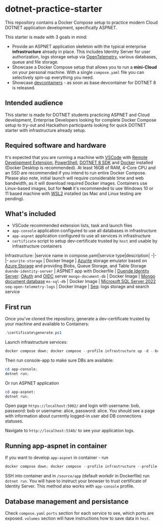 # dotnet-practice-starter

This repository contains a Docker Compose setup to practice modern Cloud DOTNET application development, specifically ASPNET.  

This starter is made with 3 goals in mind:

- Provide an ASPNET application skeleton with the typical enterprise **infrastructure**  already in place. This includes Identity Server for user authorization, logs storage setup via [OpenTelemetry](https://opentelemetry.io/), various databases, queue and file storage.
- Showcase a Docker Compose setup that allows you to run a **mini-Cloud** on your personal machine. With a single `compose.yaml` file you can selectively spin-up everything you need.
- Showcase [devcontainers](https://code.visualstudio.com/docs/devcontainers/containers) - as soon as base devcontainer for DOTNET 8 is released.

## Intended audience

This starter is made for DOTNET students practicing ASPNET and Cloud development, Enterprise Developers looking for complete Docker Compose setup to try-out and Hackathon participants looking for quick DOTNET starter with infrastructure already setup. 

## Required software and hardware

It's expected that you are running a machine with [VSCode](https://code.visualstudio.com/) with [Remote Development Extension](https://marketplace.visualstudio.com/items?itemName=ms-vscode-remote.vscode-remote-extensionpack), [PowerShell](https://learn.microsoft.com/en-us/powershell/scripting/install/installing-powershell?view=powershell-7.3), [DOTNET 8 SDK](https://dotnet.microsoft.com/en-us/download/dotnet/8.0) and [Docker](https://www.docker.com/get-started/) installed (Docker Desktop is recommended). At least 16GB of RAM, 4-Core CPU and an SSD are recommended if you intend to run entire Docker Compose. Please also note, initial launch will require considerable time and web bandwidth, as it will download required Docker images. Containers use Linux-based images, but for **host** it's recommended to use Windows 10 or 11 based machine with [WSL2](https://learn.microsoft.com/en-us/windows/wsl/install) installed (as Mac and Linux testing are pending). 

## What's included
- VSCode recommended extension lists, task and launch files
- `app-console` application configured to use all databases in infrastructure
- `app-aspnet` application configured to use all services in infrastructure
- `certificate` script to setup dev-certificate trusted by `host` and usable by infrastructure containers  

Infrastructure: 
|service name in compose.yaml|service type|description|
-|-|-
`azurite-storage` | Docker Image | [Azurite](https://learn.microsoft.com/en-us/azure/storage/common/storage-use-azurite?tabs=visual-studio) storage emulator based on [Azure Storage](https://learn.microsoft.com/en-us/azure/storage/) and providing Blobs, Queue Storage, and Table Storage
`duende-identity-server` | ASPNET app with Dockerfile | [Duende Identity Server](https://duendesoftware.com/products/identityserver): [OAuth](https://oauth.net/2/) and [OIDC](https://openid.net/) server
`mongo-document-db` | Docker Image | [Mongo document database](https://www.mongodb.com/)
`ms-sql-db` | Docker Image | [Microsoft SQL Server 2022](https://www.microsoft.com/en-us/sql-server)
`seq-open-telemetry-logs` | Docker Image | [Seq](https://datalust.co/seq): logs storage and search service

## First run

Once you've cloned the repository, generate a dev-certificate trusted by your machine and available to Containers:

```powershell
.\certificate\generate.ps1
```

Launch infrastructure services:

```powershell
docker compose down; docker compose --profile infrastructure up -d --build 
```

Then run console-app to make sure DBs are available:
```powershell
cd app-console;
dotnet run;
```

Or run ASPNET application 

```powershell
cd app-aspnet;
dotnet run;
```

Open page `https://localhost:5002/` and login with username: bob, password: bob or username: alice, password: alice. You should see a page with information about currently logged-in user abd DB connections statuses.

Navigate to `http://localhost:5340/` to see your application logs.

## Running app-aspnet in container

If you want to develop `app-aspnet` in container - run
```powershell
docker compose down; docker compose --profile infrastructure --profile app-aspnet up -d --build 
```

SSH into container and in `/source/app` (default workdir in Dockerfile) run `dotnet run`. You will have to instruct your browser to trust certificate of Identity Server. This method also works with `app-console` profile.

## Database management and persistance

Check `compose.yaml` `ports` section for each service to see, which ports are exposed. `volumes` section will have instructions how to save data in `host`. 


